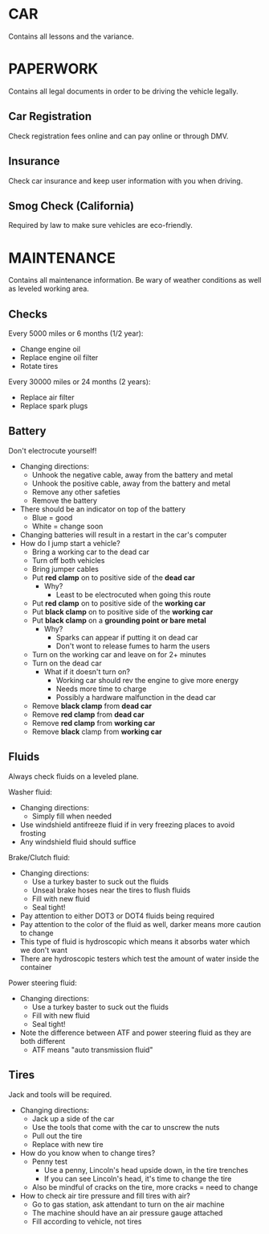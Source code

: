 # CAR

Contains all lessons and the variance.

# PAPERWORK

Contains all legal documents in order to be driving the vehicle legally.

## Car Registration

Check registration fees online and can pay online or through DMV.

## Insurance

Check car insurance and keep user information with you when driving.

## Smog Check (California)

Required by law to make sure vehicles are eco-friendly.

# MAINTENANCE

Contains all maintenance information. Be wary of weather conditions as well as leveled working area.

## Checks

Every 5000 miles or 6 months (1/2 year):

- Change engine oil
- Replace engine oil filter
- Rotate tires

Every 30000 miles or 24 months (2 years):

- Replace air filter
- Replace spark plugs

## Battery

Don't electrocute yourself!

- Changing directions:
  - Unhook the negative cable, away from the battery and metal
  - Unhook the positive cable, away from the battery and metal
  - Remove any other safeties
  - Remove the battery
- There should be an indicator on top of the battery
  - Blue = good
  - White = change soon
- Changing batteries will result in a restart in the car's computer
- How do I jump start a vehicle?
  - Bring a working car to the dead car
  - Turn off both vehicles
  - Bring jumper cables
  - Put **red clamp** on to positive side of the **dead car**
    - Why?
      - Least to be electrocuted when going this route
  - Put **red clamp** on to positive side of the **working car**
  - Put **black clamp** on to positive side of the **working car**
  - Put **black clamp** on a **grounding point or bare metal**
    - Why?
      - Sparks can appear if putting it on dead car
      - Don't wont to release fumes to harm the users
  - Turn on the working car and leave on for 2+ minutes
  - Turn on the dead car
    - What if it doesn't turn on?
      - Working car should rev the engine to give more energy
      - Needs more time to charge
      - Possibly a hardware malfunction in the dead car
  - Remove **black clamp** from **dead car**
  - Remove **red clamp** from **dead car**
  - Remove **red clamp** from **working car**
  - Remove **black** clamp from **working car**

## Fluids

Always check fluids on a leveled plane.

Washer fluid:

- Changing directions:
  - Simply fill when needed
- Use windshield antifreeze fluid if in very freezing places to avoid frosting
- Any windshield fluid should suffice

Brake/Clutch fluid:

- Changing directions:
  - Use a turkey baster to suck out the fluids
  - Unseal brake hoses near the tires to flush fluids
  - Fill with new fluid
  - Seal tight!
- Pay attention to either DOT3 or DOT4 fluids being required
- Pay attention to the color of the fluid as well, darker means more caution to change
- This type of fluid is hydroscopic which means it absorbs water which we don't want
- There are hydroscopic testers which test the amount of water inside the container

Power steering fluid:

- Changing directions:
  - Use a turkey baster to suck out the fluids
  - Fill with new fluid
  - Seal tight!
- Note the difference between ATF and power steering fluid as they are both different
  - ATF means "auto transmission fluid"

## Tires

Jack and tools will be required.

- Changing directions:
  - Jack up a side of the car
  - Use the tools that come with the car to unscrew the nuts
  - Pull out the tire
  - Replace with new tire
- How do you know when to change tires?
  - Penny test
    - Use a penny, Lincoln's head upside down, in the tire trenches
    - If you can see Lincoln's head, it's time to change the tire
  - Also be mindful of cracks on the tire, more cracks = need to change
- How to check air tire pressure and fill tires with air?
  - Go to gas station, ask attendant to turn on the air machine
  - The machine should have an air pressure gauge attached
  - Fill according to vehicle, not tires
